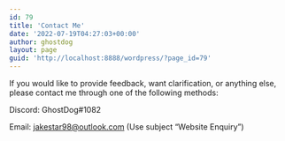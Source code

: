 ```yaml
---
id: 79
title: 'Contact Me'
date: '2022-07-19T04:27:03+00:00'
author: ghostdog
layout: page
guid: 'http://localhost:8888/wordpress/?page_id=79'
---
```


If you would like to provide feedback, want clarification, or anything else, please contact me through one of the following methods:

Discord: GhostDog#1082

Email: jakestar98@outlook.com (Use subject “Website Enquiry”)
